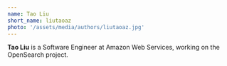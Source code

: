 ```yaml
---
name: Tao Liu
short_name: liutaoaz
photo: '/assets/media/authors/liutaoaz.jpg'
---
```


**Tao Liu** is a Software Engineer at Amazon Web Services, working on the OpenSearch project.